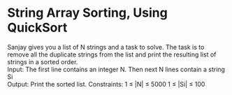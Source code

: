 #  String Array Sorting, Using QuickSort
Sanjay gives you a list of N strings and a task to solve. The task is to remove all the duplicate strings from the list and print the resulting list of strings in a sorted order.  
Input:  The first line contains an integer N. Then next N lines contain a string Si  
Output:  Print the sorted list.  Constraints:  1 ≤ |N| ≤ 5000 1 ≤ |Si| ≤ 100 
